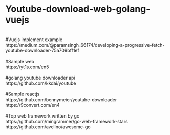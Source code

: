 # Youtube-download-web-golang-vuejs</br>
</br>
#Vuejs implement example</br>
https://medium.com/@paramsingh_66174/developing-a-progressive-fetch-youtube-downloader-75a709bff1ef</br>
</br>
#Sample web</br>
https://yt1s.com/en5</br>
</br>
#golang youtube downloader api</br>
https://github.com/kkdai/youtube</br>
</br>
#Sample reactjs</br>
https://github.com/bennymeier/youtube-downloader</br>
https://9convert.com/en4</br>
</br>
#Top web framework written by go</br>
https://github.com/mingrammer/go-web-framework-stars</br>
https://github.com/avelino/awesome-go</br>
